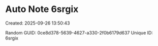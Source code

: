 ﻿# Auto Note 6srgix
Created: 2025-09-26 13:50:43

Random GUID: 0ce8d378-5639-4627-a330-2f0b6179d637
Unique ID: 6srgix
